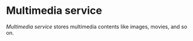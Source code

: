 # Multimedia service

*Multimedia service* stores multimedia contents like images, movies, and so on.
